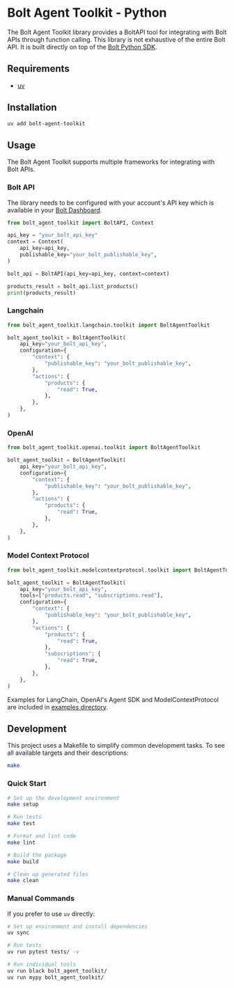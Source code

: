 # Bolt Agent Toolkit - Python

The Bolt Agent Toolkit library provides a BoltAPI tool for integrating with Bolt APIs through function calling. This library is not exhaustive of the entire Bolt API. It is built directly on top of the [Bolt Python SDK][python-sdk].


## Requirements

- [uv][uv-install]

## Installation

```bash
uv add bolt-agent-toolkit
```

## Usage

The Bolt Agent Toolkit supports multiple frameworks for integrating with Bolt APIs.

### Bolt API

The library needs to be configured with your account's API key which is
available in your [Bolt Dashboard][api-keys].

```python
from bolt_agent_toolkit import BoltAPI, Context

api_key = "your_bolt_api_key"
context = Context(
    api_key=api_key,
    publishable_key="your_bolt_publishable_key",
)

bolt_api = BoltAPI(api_key=api_key, context=context)

products_result = bolt_api.list_products()
print(products_result)
```

### Langchain

```python
from bolt_agent_toolkit.langchain.toolkit import BoltAgentToolkit

bolt_agent_toolkit = BoltAgentToolkit(
    api_key="your_bolt_api_key",
    configuration={
        "context": {
            "publishable_key": "your_bolt_publishable_key",
        },
        "actions": {
            "products": {
                "read": True,
            },
        },
    },
)
```

### OpenAI

```python
from bolt_agent_toolkit.openai.toolkit import BoltAgentToolkit

bolt_agent_toolkit = BoltAgentToolkit(
    api_key="your_bolt_api_key",
    configuration={
        "context": {
            "publishable_key": "your_bolt_publishable_key",
        },
        "actions": {
            "products": {
                "read": True,
            },
        },
    },
)
```

### Model Context Protocol

```python
from bolt_agent_toolkit.modelcontextprotocol.toolkit import BoltAgentToolkit

bolt_agent_toolkit = BoltAgentToolkit(
    api_key="your_bolt_api_key",
    tools=["products.read", "subscriptions.read"],
    configuration={
        "context": {
            "publishable_key": "your_bolt_publishable_key",
        },
        "actions": {
            "products": {
                "read": True,
            },
            "subscriptions": {
                "read": True,
            },
        },
    },
)
```

Examples for LangChain, OpenAI's Agent SDK and ModelContextProtocol are included in [examples directory][examples-github].

## Development

This project uses a Makefile to simplify common development tasks. To see all available targets and their descriptions:

```bash
make
```

### Quick Start

```bash
# Set up the development environment
make setup

# Run tests
make test

# Format and lint code
make lint

# Build the package
make build

# Clean up generated files
make clean
```

### Manual Commands

If you prefer to use `uv` directly:

```bash
# Set up environment and install dependencies
uv sync

# Run tests
uv run pytest tests/ -v

# Run individual tools
uv run black bolt_agent_toolkit/
uv run mypy bolt_agent_toolkit/
```

[python-sdk]: https://github.com/BoltApp/Bolt-Python-SDK
[api-keys]: https://merchant.bolt.com/administration/api-keys
[uv-install]: https://docs.astral.sh/uv/getting-started/installation/
[examples-github]: https://github.com/BoltApp/agent-toolkit/tree/main/python/examples
